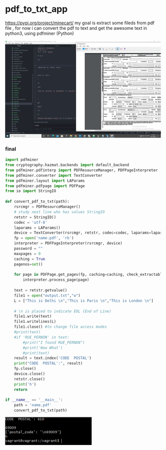 # pdf_to_txt_app
https://pypi.org/project/minecart/
my goal is extract some fileds from pdf file , for now i can convert the pdf to text and get the awesome text in python3, using pdfminer (Python)

<img src="pdf_to_txt.png">


### final 

```python
import pdfminer
from cryptography.hazmat.backends import default_backend
from pdfminer.pdfinterp import PDFResourceManager, PDFPageInterpreter
from pdfminer.converter import TextConverter
from pdfminer.layout import LAParams
from pdfminer.pdfpage import PDFPage
from io import StringIO

def convert_pdf_to_txt(path):
    rsrcmgr = PDFResourceManager()
    # study next line who has values StringIO
    retstr = StringIO()
    codec = 'utf-8'
    laparams = LAParams()
    device = TextConverter(rsrcmgr, retstr, codec=codec, laparams=laparams)
    fp = open('name.pdf', 'rb')
    interpreter = PDFPageInterpreter(rsrcmgr, device)
    password = ""
    maxpages = 0
    caching = True
    pagenos=set()

    for page in PDFPage.get_pages(fp, caching=caching, check_extractable=True):
        interpreter.process_page(page)

    text = retstr.getvalue()
    file1 = open("output.txt","w")
    L = ["This is Delhi \n","This is Paris \n","This is London \n"]

    # \n is placed to indicate EOL (End of Line)
    file1.write(text)
    file1.writelines(L)
    file1.close() #to change file access modes
    #print(text)
    #if 'RUE_PERNON' in text:
        #print("I found RUE_PERNON")
        #print('Now What')
        #print(text)
    result = text.index('CODE  POSTAL')
    print("CODE  POSTAL':", result)
    fp.close()
    device.close()
    retstr.close()
    print('h')
    return

if __name__ == '__main__':
    path = 'name.pdf'
    convert_pdf_to_txt(path)
```

<img src="report2.PNG">
